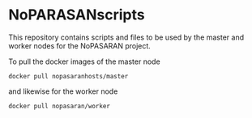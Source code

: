 # NoPARASANscripts

This repository contains scripts and files to be used by the master and worker nodes for the NoPASARAN project.

To pull the docker images of the master node

``docker pull nopasaranhosts/master``

and likewise for the worker node

`docker pull nopasaran/worker`
